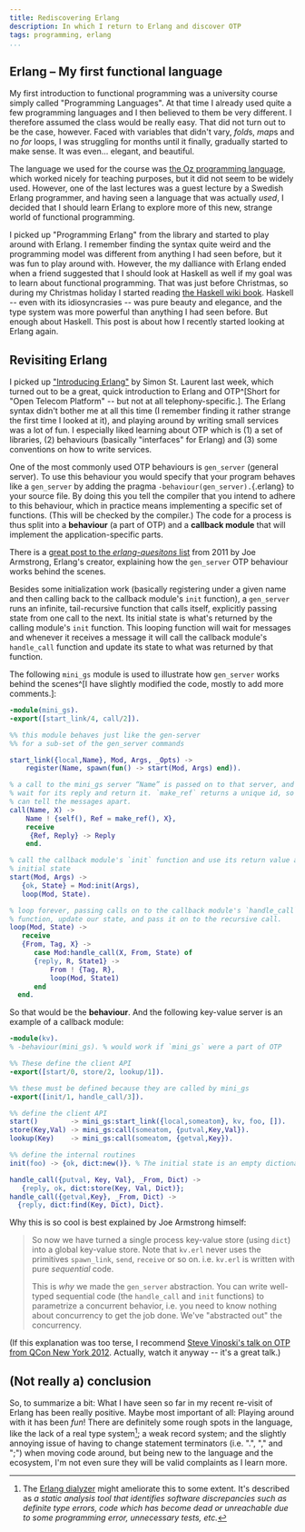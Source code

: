 ```yaml
---
title: Rediscovering Erlang
description: In which I return to Erlang and discover OTP
tags: programming, erlang
...
```


## Erlang – My first functional language

My first introduction to functional programming was a university course simply
called "Programming Languages". At that time I already used quite a few
programming languages and  I then believed to them be very different. I
therefore assumed the class would be really easy. That did not turn out to be
the case, however. Faced with variables that didn't vary, *fold*s, *map*s and no
*for* loops, I was struggling for months until it finally, gradually started to
make sense. It was even...  elegant, and beautiful.

The language we used for the course was [the Oz programming
language](http://en.wikipedia.org/wiki/Oz_(programming_language)), which worked
nicely for teaching purposes, but it did not seem to be widely used. However,
one of the last lectures was a guest lecture by a Swedish Erlang programmer, and
having seen a language that was actually *used*, I decided that I should learn
Erlang to explore more of this new, strange world of functional programming.

I picked up "Programming Erlang" from the library and started to play around
with Erlang. I remember finding the syntax quite weird and the programming model
was different from anything I had seen before, but it was fun to play around
with. However, the my dalliance with Erlang ended when a friend suggested that I
should look at Haskell as well if my goal was to learn about functional
programming.  That was just before Christmas, so during my Christmas holiday I
started reading [the Haskell wiki book](http://en.wikibooks.org/wiki/Haskell).
Haskell -- even with its idiosyncrasies -- was pure beauty and elegance, and the
type system was more powerful than anything I had seen before.  But enough about
Haskell. This post is about how I recently started looking at Erlang again.

## Revisiting Erlang

I  picked up ["Introducing Erlang"](http://amzn.to/1c1uXrD) by Simon St.
Laurent last week, which turned out to be a great, quick introduction to Erlang
and OTP^[Short for "Open Telecom Platform" -- but not at all
telephony-specific.].  The Erlang syntax didn't bother me at all this time (I
remember finding it rather strange the first time I looked at it), and playing
around by writing small services was a lot of fun. I especially liked learning
about OTP which is (1) a set of libraries, (2) behaviours (basically
"interfaces" for Erlang) and (3) some conventions on how to write services.

One of the most commonly used OTP behaviours is `gen_server` (general server).
To use this behaviour you would specify that your program behaves like a
`gen_server` by adding the pragma `-behaviour(gen_server).`{.erlang} to your
source file. By doing this you tell the compiler that you intend to adhere to
this behaviour, which in practice means implementing a specific set of
functions. (This will be checked by the compiler.) The code for a process is
thus split into a **behaviour** (a part of OTP) and a **callback module** that
will implement the application-specific parts.

There is a [great post to the *erlang-quesitons*
list](http://erlang.org/pipermail/erlang-questions/2011-April/057777.html) from
2011 by Joe Armstrong, Erlang's creator, explaining how the `gen_server` OTP
behaviour works behind the scenes.

Besides some initialization work (basically registering under a given name and
then calling back to the callback module's `init` function), a `gen_server` runs
an infinite, tail-recursive function that calls itself, explicitly passing state
from one call to the next. Its initial state is what's returned by the calling
module's `init` function. This looping function will wait for messages and
whenever it receives a message it will call the callback module's `handle_call`
function and update its state to what was returned by that function.

The following `mini_gs` module is used to illustrate how `gen_server` works
behind the scenes^[I have slightly modified the code, mostly to add more
comments.]:

```erlang
-module(mini_gs).
-export([start_link/4, call/2]).

%% this module behaves just like the gen-server
%% for a sub-set of the gen_server commands

start_link({local,Name}, Mod, Args, _Opts) ->
    register(Name, spawn(fun() -> start(Mod, Args) end)).

% a call to the mini_gs server “Name” is passed on to that server, and we then
% wait for its reply and return it. `make_ref` returns a unique id, so that we
% can tell the messages apart.
call(Name, X) ->
    Name ! {self(), Ref = make_ref(), X},
    receive
     {Ref, Reply} -> Reply
    end.

% call the callback module's `init` function and use its return value as our
% initial state
start(Mod, Args) ->
   {ok, State} = Mod:init(Args),
   loop(Mod, State).

% loop forever, passing calls on to the callback module's `handle_call`
% function, update our state, and pass it on to the recursive call.
loop(Mod, State) ->
   receive
   {From, Tag, X} ->
      case Mod:handle_call(X, From, State) of
      {reply, R, State1} ->
          From ! {Tag, R},
          loop(Mod, State1)
      end
  end.
```

So that would be the **behaviour**. And the following key-value server is an
example of a callback module:

```erlang
-module(kv).
% -behaviour(mini_gs). % would work if `mini_gs` were a part of OTP

%% These define the client API
-export([start/0, store/2, lookup/1]).

%% these must be defined because they are called by mini_gs
-export([init/1, handle_call/3]).

%% define the client API
start()        -> mini_gs:start_link({local,someatom}, kv, foo, []).
store(Key,Val) -> mini_gs:call(someatom, {putval,Key,Val}).
lookup(Key)    -> mini_gs:call(someatom, {getval,Key}).

%% define the internal routines
init(foo) -> {ok, dict:new()}. % The initial state is an empty dictionary

handle_call({putval, Key, Val}, _From, Dict) ->
   {reply, ok, dict:store(Key, Val, Dict)};
handle_call({getval,Key}, _From, Dict) ->
  {reply, dict:find(Key, Dict), Dict}.
```

Why this is so cool is best explained by Joe Armstrong himself:

> So now we have turned a single process key-value store (using `dict`) into a
> global key-value store.  Note that `kv.erl` never uses the primitives
> `spawn_link`, `send`, `receive` or so on. i.e. `kv.erl` is written with pure
> *sequential* code.
>
> This is *why* we made the `gen_server` abstraction. You can write well-typed
> sequential code (the `handle_call` and `init` functions) to parametrize a
> concurrent behavior, i.e. you need to know nothing about concurrency to get
> the job done. We've "abstracted out" the concurrency.

(If this explanation was too terse, I recommend [Steve Vinoski's talk on OTP
from QCon New York
2012](http://www.infoq.com/presentations/Erlang-OTP-Behaviors). Actually, watch
it anyway -- it's a great talk.)

## (Not really a) conclusion

So, to summarize a bit: What I have seen so far in my recent re-visit of Erlang
has been really positive. Maybe most important of all: Playing around with it
has been *fun*! There are definitely some rough spots in the language, like the
lack of a real type system[^dialyzer]; a weak record system; and the slightly
annoying issue of having to change statement terminators (i.e. ".", "," and ";")
when moving code around, but being new to the language and the ecosystem, I'm
not even sure they will be valid complaints as I learn more.

[^dialyzer]: The [Erlang dialyzer](http://www.erlang.org/doc/man/dialyzer.html)
might ameliorate this to some extent. It's described as *a static analysis
tool that identifies software discrepancies such as definite type errors, code
which has become dead or unreachable due to some programming error, unnecessary
tests, etc.*
